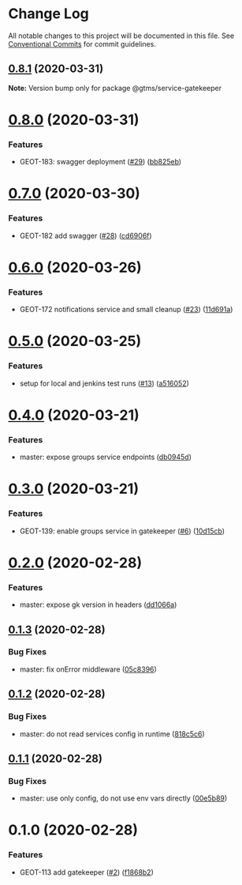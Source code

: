 # Change Log

All notable changes to this project will be documented in this file.
See [Conventional Commits](https://conventionalcommits.org) for commit guidelines.

## [0.8.1](https://github.com/mariusz-kabala/gtms-backend/compare/@gtms/service-gatekeeper@0.8.0...@gtms/service-gatekeeper@0.8.1) (2020-03-31)

**Note:** Version bump only for package @gtms/service-gatekeeper





# [0.8.0](https://github.com/mariusz-kabala/gtms-backend/compare/@gtms/service-gatekeeper@0.7.0...@gtms/service-gatekeeper@0.8.0) (2020-03-31)


### Features

* GEOT-183: swagger deployment ([#29](https://github.com/mariusz-kabala/gtms-backend/issues/29)) ([bb825eb](https://github.com/mariusz-kabala/gtms-backend/commit/bb825ebda23ff5004d4f16dd9d592e85b256f2d0))





# [0.7.0](https://github.com/mariusz-kabala/gtms-backend/compare/@gtms/service-gatekeeper@0.6.0...@gtms/service-gatekeeper@0.7.0) (2020-03-30)


### Features

* GEOT-182 add swagger ([#28](https://github.com/mariusz-kabala/gtms-backend/issues/28)) ([cd6906f](https://github.com/mariusz-kabala/gtms-backend/commit/cd6906feecc6e5fddd2544207b4ec19f52dd2905))





# [0.6.0](https://github.com/mariusz-kabala/gtms-backend/compare/@gtms/service-gatekeeper@0.5.0...@gtms/service-gatekeeper@0.6.0) (2020-03-26)


### Features

* GEOT-172 notifications service and small cleanup ([#23](https://github.com/mariusz-kabala/gtms-backend/issues/23)) ([11d691a](https://github.com/mariusz-kabala/gtms-backend/commit/11d691a5b5348a4c9e882659965cd9e6db5066d9))





# [0.5.0](https://github.com/mariusz-kabala/gtms-backend/compare/@gtms/service-gatekeeper@0.4.0...@gtms/service-gatekeeper@0.5.0) (2020-03-25)


### Features

* setup for local and jenkins test runs ([#13](https://github.com/mariusz-kabala/gtms-backend/issues/13)) ([a516052](https://github.com/mariusz-kabala/gtms-backend/commit/a51605261f8b8e7b91ff589a5026ed261392b9c7))





# [0.4.0](https://github.com/mariusz-kabala/gtms-backend/compare/@gtms/service-gatekeeper@0.3.0...@gtms/service-gatekeeper@0.4.0) (2020-03-21)


### Features

* master: expose groups service endpoints ([db0945d](https://github.com/mariusz-kabala/gtms-backend/commit/db0945d4188ac20272d425e90cfd890c80c23d0f))





# [0.3.0](https://github.com/mariusz-kabala/gtms-backend/compare/@gtms/service-gatekeeper@0.2.0...@gtms/service-gatekeeper@0.3.0) (2020-03-21)


### Features

* GEOT-139: enable groups service in gatekeeper ([#6](https://github.com/mariusz-kabala/gtms-backend/issues/6)) ([10d15cb](https://github.com/mariusz-kabala/gtms-backend/commit/10d15cb06aee0ca97f7f3b6f7e123b33a068f5a9))





# [0.2.0](https://github.com/mariusz-kabala/gtms-backend/compare/@gtms/service-gatekeeper@0.1.3...@gtms/service-gatekeeper@0.2.0) (2020-02-28)


### Features

* master: expose gk version in headers ([dd1066a](https://github.com/mariusz-kabala/gtms-backend/commit/dd1066a67355b868d67a38d6a56137292d405bc5))





## [0.1.3](https://github.com/mariusz-kabala/gtms-backend/compare/@gtms/service-gatekeeper@0.1.2...@gtms/service-gatekeeper@0.1.3) (2020-02-28)


### Bug Fixes

* master: fix onError middleware ([05c8396](https://github.com/mariusz-kabala/gtms-backend/commit/05c83966a2c98cb2be2769e90dcfb89771b84085))





## [0.1.2](https://github.com/mariusz-kabala/gtms-backend/compare/@gtms/service-gatekeeper@0.1.1...@gtms/service-gatekeeper@0.1.2) (2020-02-28)


### Bug Fixes

* master: do not read services config in runtime ([818c5c6](https://github.com/mariusz-kabala/gtms-backend/commit/818c5c69ac8649ab6c4c4476a3b9def74dee1aab))





## [0.1.1](https://github.com/mariusz-kabala/gtms-backend/compare/@gtms/service-gatekeeper@0.1.0...@gtms/service-gatekeeper@0.1.1) (2020-02-28)


### Bug Fixes

* master: use only config, do not use env vars directly ([00e5b89](https://github.com/mariusz-kabala/gtms-backend/commit/00e5b89d4ba2c562d058782e5abd23a0994cb7db))





# 0.1.0 (2020-02-28)


### Features

* GEOT-113 add gatekeeper ([#2](https://github.com/mariusz-kabala/gtms-backend/issues/2)) ([f1868b2](https://github.com/mariusz-kabala/gtms-backend/commit/f1868b2850a51046bc5c883aec4a558641044bb7))
